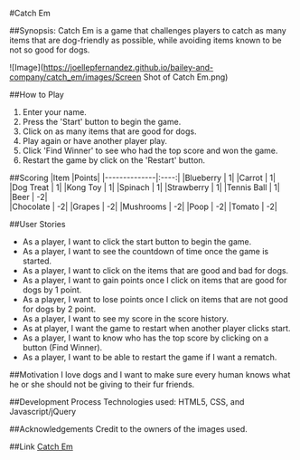 #Catch Em

##Synopsis:
Catch Em is a game that challenges players to catch as many items that are dog-friendly as possible, while avoiding items known to be not so good for dogs.

![Image](https://joellepfernandez.github.io/bailey-and-company/catch_em/images/Screen Shot of Catch Em.png)

##How to Play
1. Enter your name.
2. Press the 'Start' button to begin the game.
3. Click on as many items that are good for dogs.
4. Play again or have another player play.
5. Click 'Find Winner' to see who had the top score and won the game.
6. Restart the game by click on the 'Restart' button.

##Scoring
|Item          |Points|
|--------------|:----:|
|Blueberry     |     1|
|Carrot        |     1|
|Dog Treat     |     1|
|Kong Toy      |     1|
|Spinach       |     1|
|Strawberry    |     1|
|Tennis Ball   |     1|
|Beer          |    -2|  
|Chocolate     |    -2|
|Grapes        |    -2|
|Mushrooms     |    -2|
|Poop          |    -2|
|Tomato        |    -2|

##User Stories
* As a player, I want to click the start button to begin the game.
* As a player, I want to see the countdown of time once the game is started.
* As a player, I want to click on the items that are good and bad for dogs.
* As a player, I want to gain points once I click on items that are good for dogs by 1 point.
* As a player, I want to lose points once I click on items that are not good for dogs by 2 point.
* As a player, I want to see my score in the score history.
* As at player, I want the game to restart when another player clicks start.
* As a player, I want to know who has the top score by clicking on a button (Find Winner).
* As a player, I want to be able to restart the game if I want a rematch.

##Motivation
I love dogs and I want to make sure every human knows what he or she should not be giving to their fur friends.

##Development Process
Technologies used: HTML5, CSS, and Javascript/jQuery

##Acknowledgements
Credit to the owners of the images used.

##Link
[Catch Em](https://joellepfernandez.github.io/bailey-and-company/catch_em/index.html)
